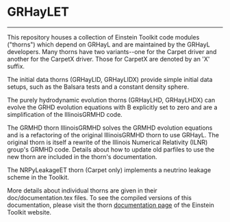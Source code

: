 # GRHayLET

---

This repository houses a collection of Einstein Toolkit code modules
("thorns") which depend on GRHayL and are maintained by the GRHayL
developers. Many thorns have two variants--one for the Carpet driver
and another for the CarpetX driver. Those for CarpetX are denoted by
an 'X' suffix.

The initial data thorns (GRHayLID, GRHayLIDX) provide simple initial
data setups, such as the Balsara tests and a constant density sphere.

The purely hydrodynamic evolution thorns (GRHayLHD, GRHayLHDX) can
evolve the GRHD evolution equations with B explicitly set to zero
and are a simplification of the IllinoisGRMHD code.

The GRMHD thorn IllinoisGRMHD solves the GRMHD evolution equations
and is a refactoring of the original IllinoisGRMHD thorn to use
GRHayL. The original thorn is itself a rewrite of the Illinois
Numerical Relativity (ILNR) group's GRMHD code. Details about how
to update old parfiles to use the new thorn are included in the
thorn's documentation.

The NRPyLeakageET thorn (Carpet only) implements a neutrino leakage
scheme in the Toolkit.

More details about individual thorns are given in their
doc/documentation.tex files. To see the compiled versions of this
documentation, please visit the thorn
[documentation page](https://einsteintoolkit.org/documentation/ThornGuide.php)
of the Einstein Toolkit website.
